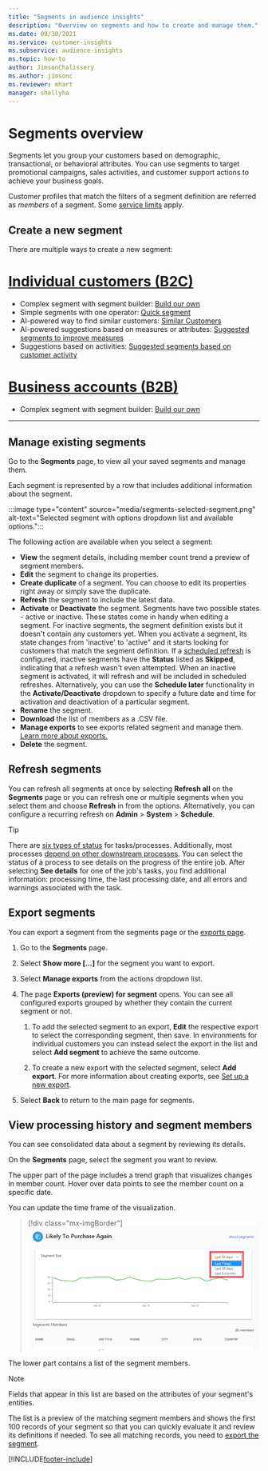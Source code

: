 ```yaml
---
title: "Segments in audience insights"
description: "Overview on segments and how to create and manage them."
ms.date: 09/30/2021
ms.service: customer-insights
ms.subservice: audience-insights
ms.topic: how-to
author: JimsonChalissery
ms.author: jimsonc
ms.reviewer: mhart
manager: shellyha
---
```


# Segments overview

Segments let you group your customers based on demographic, transactional, or behavioral attributes. You can use segments to target promotional campaigns, sales activities, and customer support actions to achieve your business goals.

Customer profiles that match the filters of a segment definition are referred as *members* of a segment. Some [service limits](service-limits.md) apply.

## Create a new segment

There are multiple ways to create a new segment: 

# [Individual customers (B2C)](#tab/b2c)

- Complex segment with segment builder: [Build our own](segment-builder.md#create-a-new-segment) 
- Simple segments with one operator: [Quick segment](segment-builder.md#quick-segments) 
- AI-powered way to find similar customers: [Similar Customers](find-similar-customer-segments.md) 
- AI-powered suggestions based on measures or attributes: [Suggested segments to improve measures](suggested-segments.md) 
- Suggestions based on activities: [Suggested segments based on customer activity](suggested-segments-activity.md) 

# [Business accounts (B2B)](#tab/b2b)

- Complex segment with segment builder: [Build our own](segment-builder.md#create-a-new-segment)

---

## Manage existing segments

Go to the **Segments** page, to view all your saved segments and manage them.

Each segment is represented by a row that includes additional information about the segment.

:::image type="content" source="media/segments-selected-segment.png" alt-text="Selected segment with options dropdown list and available options.":::

The following action are available when you select a segment:

- **View** the segment details, including member count trend a preview of segment members.
- **Edit** the segment to change its properties.
- **Create duplicate** of a segment. You can choose to edit its properties right away or simply save the duplicate.
- **Refresh** the segment to include the latest data.
- **Activate** or **Deactivate** the segment. Segments have two possible states - active or inactive. These states come in handy when editing a segment. For inactive segments, the segment definition exists but it doesn't contain any customers yet. When you activate a segment, its state changes from 'inactive' to 'active" and it starts looking for customers that match the segment definition. If a [scheduled refresh](system.md#schedule-tab) is configured, inactive segments have the **Status** listed as **Skipped**, indicating that a refresh wasn't even attempted. When an inactive segment is activated, it will refresh and will be included in scheduled refreshes.
  Alternatively, you can use the **Schedule later** functionality in the **Activate/Deactivate** dropdown to specify a future date and time for activation and deactivation of a particular segment.
- **Rename** the segment.
- **Download** the list of members as a .CSV file.
- **Manage exports** to see exports related segment and manage them. [Learn more about exports.](export-destinations.md)
- **Delete** the segment.

## Refresh segments

You can refresh all segments at once by selecting **Refresh all** on the **Segments** page or you can refresh one or multiple segments when you select them and choose **Refresh** in from the options. Alternatively, you can configure a recurring refresh on **Admin** > **System** > **Schedule**.

> [!TIP]
> There are [six types of status](system.md#status-types) for tasks/processes. Additionally, most processes [depend on other downstream processes](system.md#refresh-policies). You can select the status of a process to see details on the progress of the entire job. After selecting **See details** for one of the job's tasks, you find additional information: processing time, the last processing date, and all errors and warnings associated with the task.

## Export segments

You can export a segment from the segments page or the [exports page](export-destinations.md). 

1. Go to the **Segments** page.

1. Select **Show more [...]** for the segment you want to export.

1. Select **Manage exports** from the actions dropdown list.

1. The page **Exports (preview) for segment** opens. You can see all configured exports grouped by whether they contain the current segment or not.

   1. To add the selected segment to an export, **Edit** the respective export to select the corresponding segment, then save. In environments for individual customers you can instead select the export in the list and select **Add segment** to achieve the same outcome.

   1. To create a new export with the selected segment, select **Add export**. For more information about creating exports, see [Set up a new export](export-destinations.md#set-up-a-new-export).

1. Select **Back** to return to the main page for segments.

## View processing history and segment members

You can see consolidated data about a segment by reviewing its details.

On the **Segments** page, select the segment you want to review.

The upper part of the page includes a trend graph that visualizes changes in member count. Hover over data points to see the member count on a specific date.

You can update the time frame of the visualization.

> [!div class="mx-imgBorder"]
> ![Segment time range.](media/segment-time-range.png "Segment time range")

The lower part contains a list of the segment members.

> [!NOTE]
> Fields that appear in this list are based on the attributes of your segment's entities.
>
>The list is a preview of the matching segment members and shows the first 100 records of your segment so that you can quickly evaluate it and review its definitions if needed. To see all matching records, you need to [export the segment](export-destinations.md).

[!INCLUDE[footer-include](../includes/footer-banner.md)] 
